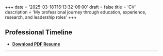 +++
date = '2025-03-18T16:13:32-06:00'
draft = false
title = 'CV'
description = 'My professional journey through education, experience, research, and leadership roles'
+++

## Professional Timeline

- **[Download PDF Resume](/images/EricSpencerResume.pdf)**

---
